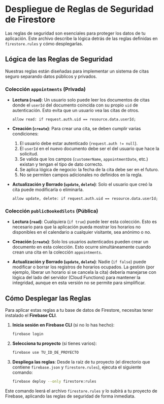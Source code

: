 # Despliegue de Reglas de Seguridad de Firestore

Las reglas de seguridad son esenciales para proteger los datos de tu aplicación. Este archivo describe la lógica detrás de las reglas definidas en `firestore.rules` y cómo desplegarlas.

## Lógica de las Reglas de Seguridad

Nuestras reglas están diseñadas para implementar un sistema de citas seguro separando datos públicos y privados.

### Colección `appointments` (Privada)

-   **Lectura (`read`)**: Un usuario solo puede leer los documentos de citas donde el `userId` del documento coincida con su propio `uid` de autenticación. Esto evita que un usuario vea las citas de otros.
    
    ```
    allow read: if request.auth.uid == resource.data.userId;
    ```

-   **Creación (`create`)**: Para crear una cita, se deben cumplir varias condiciones:
    1.  El usuario debe estar autenticado (`request.auth != null`).
    2.  El `userId` en el nuevo documento debe ser el del usuario que hace la solicitud.
    3.  Se valida que los campos (`customerName`, `appointmentDate`, etc.) existan y tengan el tipo de dato correcto.
    4.  Se aplica lógica de negocio: la fecha de la cita debe ser en el futuro.
    5.  No se permiten campos adicionales no definidos en la regla.

-   **Actualización y Borrado (`update`, `delete`)**: Solo el usuario que creó la cita puede modificarla o eliminarla.

    ```
    allow update, delete: if request.auth.uid == resource.data.userId;
    ```

### Colección `publicBookedSlots` (Pública)

-   **Lectura (`read`)**: Cualquiera (`if true`) puede leer esta colección. Esto es necesario para que la aplicación pueda mostrar los horarios no disponibles en el calendario a cualquier visitante, sea anónimo o no.

-   **Creación (`create`)**: Solo los usuarios autenticados pueden crear un documento en esta colección. Esto ocurre simultáneamente cuando crean una cita en la colección `appointments`.

-   **Actualización y Borrado (`update`, `delete`)**: Nadie (`if false`) puede modificar o borrar los registros de horarios ocupados. La gestión (por ejemplo, liberar un horario si se cancela la cita) debería manejarse con lógica del lado del servidor (Cloud Functions) para mantener la integridad, aunque en esta versión no se permite para simplificar.

## Cómo Desplegar las Reglas

Para aplicar estas reglas a tu base de datos de Firestore, necesitas tener instalado el **Firebase CLI**.

1.  **Inicia sesión en Firebase CLI** (si no lo has hecho):
    ```bash
    firebase login
    ```

2.  **Selecciona tu proyecto** (si tienes varios):
    ```bash
    firebase use TU_ID_DE_PROYECTO
    ```

3.  **Despliega las reglas**: Desde la raíz de tu proyecto (el directorio que contiene `firebase.json` y `firestore.rules`), ejecuta el siguiente comando:

    ```bash
    firebase deploy --only firestore:rules
    ```

Este comando leerá el archivo `firestore.rules` y lo subirá a tu proyecto de Firebase, aplicando las reglas de seguridad de forma inmediata.
